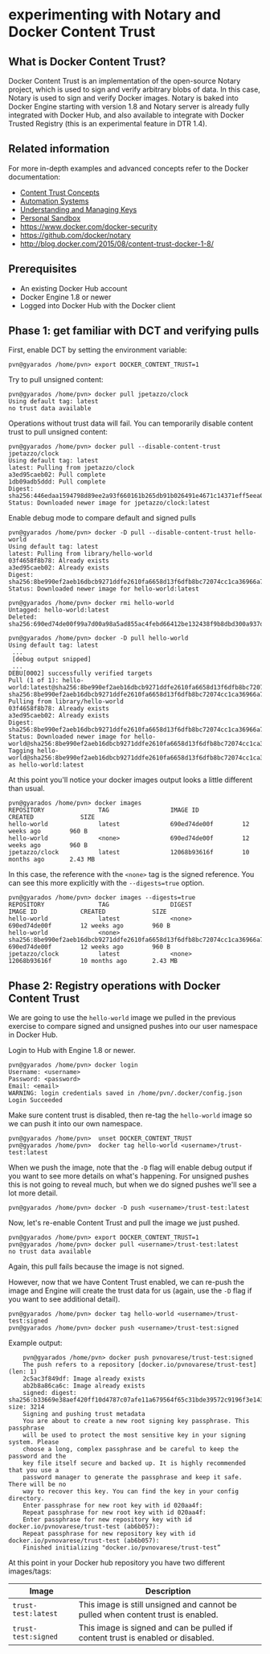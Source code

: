 # experimenting with Notary and Docker Content Trust

## What is Docker Content Trust?

Docker Content Trust is an implementation of the open-source Notary project, which is used to sign and verify arbitrary blobs of data.  In this case, Notary is used to sign and verify Docker images.  Notary is baked into Docker Engine starting with version 1.8 and Notary server is already fully integrated with Docker Hub, and also available to integrate with Docker Trusted Registry (this is an experimental feature in DTR 1.4). 

## Related information

For more in-depth examples and advanced concepts refer to the Docker documentation:

- [Content Trust Concepts](https://docs.docker.com/security/trust/content_trust/)
- [Automation Systems](https://docs.docker.com/security/trust/trust_automation/)
- [Understanding and Managing Keys](https://docs.docker.com/security/trust/trust_key_mng/)
- [Personal Sandbox](https://docs.docker.com/security/trust/trust_sandbox/)
- https://www.docker.com/docker-security 
- https://github.com/docker/notary
- http://blog.docker.com/2015/08/content-trust-docker-1-8/


## Prerequisites

* An existing Docker Hub account
* Docker Engine 1.8 or newer
* Logged into Docker Hub with the Docker client



## Phase 1: get familiar with DCT and verifying pulls

First, enable DCT by setting the environment variable:

```
pvn@gyarados /home/pvn> export DOCKER_CONTENT_TRUST=1
```

Try to pull unsigned content:

```
pvn@gyarados /home/pvn> docker pull jpetazzo/clock
Using default tag: latest
no trust data available
```

Operations without trust data will fail. You can temporarily disable content trust to pull unsigned content:

```
pvn@gyarados /home/pvn> docker pull --disable-content-trust jpetazzo/clock
Using default tag: latest
latest: Pulling from jpetazzo/clock
a3ed95caeb02: Pull complete
1db09adb5ddd: Pull complete
Digest: sha256:446edaa1594798d89ee2a93f660161b265db91b026491e4671c14371eff5eea0
Status: Downloaded newer image for jpetazzo/clock:latest
```

Enable debug mode to compare default and signed pulls

```
pvn@gyarados /home/pvn> docker -D pull --disable-content-trust hello-world
Using default tag: latest
latest: Pulling from library/hello-world
03f4658f8b78: Already exists
a3ed95caeb02: Already exists
Digest: sha256:8be990ef2aeb16dbcb9271ddfe2610fa6658d13f6dfb8bc72074cc1ca36966a7
Status: Downloaded newer image for hello-world:latest

pvn@gyarados /home/pvn> docker rmi hello-world
Untagged: hello-world:latest
Deleted: sha256:690ed74de00f99a7d00a98a5ad855ac4febd66412be132438f9b8dbd300a937d

pvn@gyarados /home/pvn> docker -D pull hello-world
Using default tag: latest
 ...
 [debug output snipped]
 ...
DEBU[0002] successfully verified targets
Pull (1 of 1): hello-world:latest@sha256:8be990ef2aeb16dbcb9271ddfe2610fa6658d13f6dfb8bc72074cc1ca36966a7
sha256:8be990ef2aeb16dbcb9271ddfe2610fa6658d13f6dfb8bc72074cc1ca36966a7: Pulling from library/hello-world
03f4658f8b78: Already exists
a3ed95caeb02: Already exists
Digest: sha256:8be990ef2aeb16dbcb9271ddfe2610fa6658d13f6dfb8bc72074cc1ca36966a7
Status: Downloaded newer image for hello-world@sha256:8be990ef2aeb16dbcb9271ddfe2610fa6658d13f6dfb8bc72074cc1ca36966a7
Tagging hello-world@sha256:8be990ef2aeb16dbcb9271ddfe2610fa6658d13f6dfb8bc72074cc1ca36966a7 as hello-world:latest
```

At this point you'll notice your docker images output looks a little different than usual.
```
pvn@gyarados /home/pvn> docker images
REPOSITORY               TAG                 IMAGE ID            CREATED             SIZE
hello-world              latest              690ed74de00f        12 weeks ago        960 B
hello-world              <none>              690ed74de00f        12 weeks ago        960 B
jpetazzo/clock           latest              12068b93616f        10 months ago       2.43 MB
```

In this case, the reference with the `<none>` tag is the signed reference.  You can see this more explicitly with the `--digests=true` option.
```
pvn@gyarados /home/pvn> docker images --digests=true
REPOSITORY               TAG                 DIGEST                                                                    IMAGE ID            CREATED             SIZE
hello-world              latest              <none>                                                                    690ed74de00f        12 weeks ago        960 B
hello-world              <none>              sha256:8be990ef2aeb16dbcb9271ddfe2610fa6658d13f6dfb8bc72074cc1ca36966a7   690ed74de00f        12 weeks ago        960 B
jpetazzo/clock           latest              <none>                                                                    12068b93616f        10 months ago       2.43 MB
```


## Phase 2: Registry operations with Docker Content Trust


We are going to use the `hello-world` image we pulled in the previous exercise to compare signed and unsigned pushes into our user namespace in Docker Hub.


Login to Hub with Engine 1.8 or newer.

```
pvn@gyarados /home/pvn> docker login
Username: <username>
Password: <password>
Email: <email>
WARNING: login credentials saved in /home/pvn/.docker/config.json
Login Succeeded 
```

Make sure content trust is disabled, then re-tag the `hello-world` image so we can push it into our own namespace.

```
pvn@gyarados /home/pvn>  unset DOCKER_CONTENT_TRUST
pvn@gyarados /home/pvn>  docker tag hello-world <username>/trust-test:latest
```

When we push the image, note that the `-D` flag will enable debug output if you want to see more details on what's happening.  For unsigned pushes this is not going to reveal much, but when we do signed pushes we'll see a lot more detail.

```
pvn@gyarados /home/pvn> docker -D push <username>/trust-test:latest
```

Now, let's re-enable Content Trust and pull the image we just pushed.

```
pvn@gyarados /home/pvn> export DOCKER_CONTENT_TRUST=1
pvn@gyarados /home/pvn> docker pull <username>/trust-test:latest
no trust data available
```

Again, this pull fails because the image is not signed.

However, now that we have Content Trust enabled, we can re-push the image and Engine will create the trust data for us (again, use the `-D` flag if you want to see additional detail).  

```
pvn@gyarados /home/pvn> docker tag hello-world <username>/trust-test:signed
pvn@gyarados /home/pvn> docker push <username>/trust-test:signed
```

Example output:

        pvn@gyarados /home/pvn> docker push pvnovarese/trust-test:signed
        The push refers to a repository [docker.io/pvnovarese/trust-test] (len: 1)
        2c5ac3f849df: Image already exists
        ab2b8a86ca6c: Image already exists
        signed: digest: sha256:b33669e38aef420ff10d4787c07afe11a679564f65c31bde39572c9196f3e143 size: 3214
        Signing and pushing trust metadata
        You are about to create a new root signing key passphrase. This passphrase
        will be used to protect the most sensitive key in your signing system. Please
        choose a long, complex passphrase and be careful to keep the password and the
        key file itself secure and backed up. It is highly recommended that you use a
        password manager to generate the passphrase and keep it safe. There will be no
        way to recover this key. You can find the key in your config directory.
        Enter passphrase for new root key with id 020aa4f:
        Repeat passphrase for new root key with id 020aa4f:
        Enter passphrase for new repository key with id docker.io/pvnovarese/trust-test (ab6b057):
        Repeat passphrase for new repository key with id docker.io/pvnovarese/trust-test (ab6b057):
        Finished initializing "docker.io/pvnovarese/trust-test”

At this point in your Docker hub repository you have two different images/tags:

| Image               | Description                                                                      |
|---------------------|----------------------------------------------------------------------------------|
| `trust-test:latest` | This image is still unsigned and cannot be pulled when content trust is enabled. |
| `trust-test:signed` | This image is signed and can be pulled if content trust is enabled or disabled.  |

